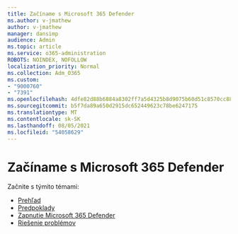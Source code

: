```yaml
---
title: Začíname s Microsoft 365 Defender
ms.author: v-jmathew
author: v-jmathew
manager: dansimp
audience: Admin
ms.topic: article
ms.service: o365-administration
ROBOTS: NOINDEX, NOFOLLOW
localization_priority: Normal
ms.collection: Adm_O365
ms.custom:
- "9000760"
- "7391"
ms.openlocfilehash: 4dfe82d88b6884a8302ff7a5d4325b8d9075b60d51c8570cc88470d9ee222895
ms.sourcegitcommit: b5f7da89a650d2915dc652449623c78be6247175
ms.translationtype: MT
ms.contentlocale: sk-SK
ms.lasthandoff: 08/05/2021
ms.locfileid: "54058629"
---
```

# <a name="get-started-with-microsoft-365-defender"></a>Začíname s Microsoft 365 Defender

Začnite s týmito témami:

- [Prehľad](https://docs.microsoft.com/microsoft-365/security/mtp/microsoft-threat-protection)
- [Predpoklady](https://docs.microsoft.com/microsoft-365/security/mtp/prerequisites)
- [Zapnutie Microsoft 365 Defender](https://docs.microsoft.com/microsoft-365/security/mtp/mtp-enable)
- [Riešenie problémov](https://docs.microsoft.com/microsoft-365/security/mtp/troubleshoot)
